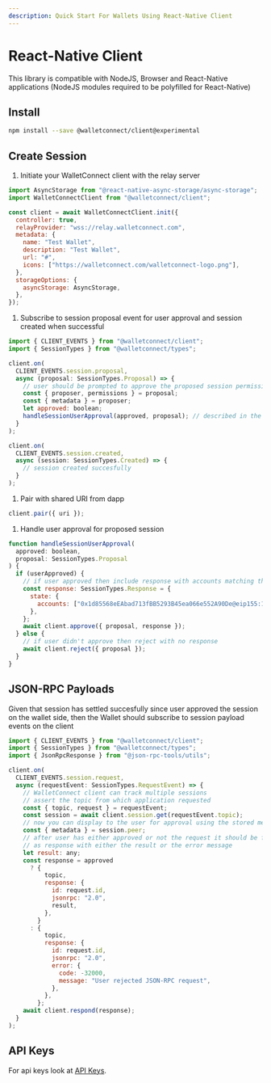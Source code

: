 ```yaml
---
description: Quick Start For Wallets Using React-Native Client
---
```


# React-Native Client

This library is compatible with NodeJS, Browser and React-Native applications \(NodeJS modules required to be polyfilled for React-Native\)

## Install

```bash npm2yarn
npm install --save @walletconnect/client@experimental
```

## Create Session

1. Initiate your WalletConnect client with the relay server

```javascript
import AsyncStorage from "@react-native-async-storage/async-storage";
import WalletConnectClient from "@walletconnect/client";

const client = await WalletConnectClient.init({
  controller: true,
  relayProvider: "wss://relay.walletconnect.com",
  metadata: {
    name: "Test Wallet",
    description: "Test Wallet",
    url: "#",
    icons: ["https://walletconnect.com/walletconnect-logo.png"],
  },
  storageOptions: {
    asyncStorage: AsyncStorage,
  },
});
```

1. Subscribe to session proposal event for user approval and session created when successful

```javascript
import { CLIENT_EVENTS } from "@walletconnect/client";
import { SessionTypes } from "@walletconnect/types";

client.on(
  CLIENT_EVENTS.session.proposal,
  async (proposal: SessionTypes.Proposal) => {
    // user should be prompted to approve the proposed session permissions displaying also dapp metadata
    const { proposer, permissions } = proposal;
    const { metadata } = proposer;
    let approved: boolean;
    handleSessionUserApproval(approved, proposal); // described in the step 4
  }
);

client.on(
  CLIENT_EVENTS.session.created,
  async (session: SessionTypes.Created) => {
    // session created succesfully
  }
);
```

1. Pair with shared URI from dapp

```javascript
client.pair({ uri });
```

1. Handle user approval for proposed session

```javascript
function handleSessionUserApproval(
  approved: boolean,
  proposal: SessionTypes.Proposal
) {
  if (userApproved) {
    // if user approved then include response with accounts matching the chains and wallet metadata
    const response: SessionTypes.Response = {
      state: {
        accounts: ["0x1d85568eEAbad713fBB5293B45ea066e552A90De@eip155:1"],
      },
    };
    await client.approve({ proposal, response });
  } else {
    // if user didn't approve then reject with no response
    await client.reject({ proposal });
  }
}
```

## JSON-RPC Payloads

Given that session has settled succesfully since user approved the session on the wallet side, then the Wallet should subscribe to session payload events on the client

```javascript
import { CLIENT_EVENTS } from "@walletconnect/client";
import { SessionTypes } from "@walletconnect/types";
import { JsonRpcResponse } from "@json-rpc-tools/utils";

client.on(
  CLIENT_EVENTS.session.request,
  async (requestEvent: SessionTypes.RequestEvent) => {
    // WalletConnect client can track multiple sessions
    // assert the topic from which application requested
    const { topic, request } = requestEvent;
    const session = await client.session.get(requestEvent.topic);
    // now you can display to the user for approval using the stored metadata
    const { metadata } = session.peer;
    // after user has either approved or not the request it should be formatted
    // as response with either the result or the error message
    let result: any;
    const response = approved
      ? {
          topic,
          response: {
            id: request.id,
            jsonrpc: "2.0",
            result,
          },
        }
      : {
          topic,
          response: {
            id: request.id,
            jsonrpc: "2.0",
            error: {
              code: -32000,
              message: "User rejected JSON-RPC request",
            },
          },
        };
    await client.respond(response);
  }
);
```

## API Keys

For api keys look at [API Keys](../../api/api-keys.md).
